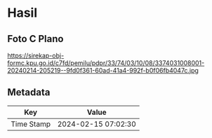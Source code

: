 # Hasil

## Foto C Plano

https://sirekap-obj-formc.kpu.go.id/c7fd/pemilu/pdpr/33/74/03/10/08/3374031008001-20240214-205219--9fd0f361-60ad-41a4-992f-b0f06fb4047c.jpg


## Metadata

| Key        | Value               |
| ---------- | ------------------- |
| Time Stamp | 2024-02-15 07:02:30 |



